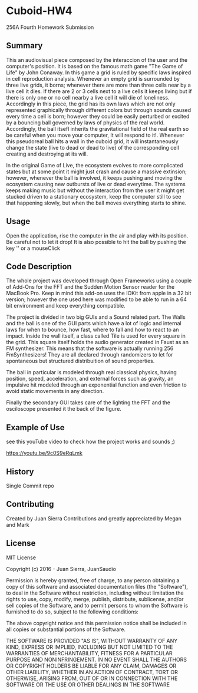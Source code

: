 # Cuboid-HW4
256A Fourth Homework Submission


## Summary



This an audiovisual piece composed by the interaccion of the user and the computer's position.
It is based on the famous math game "The Game of Life" by John Conaway. In this game a grid is ruled by specific laws inspired in cell reproduction analysis. Whenever an empty grid is surrounded by three live grids, it borns; whenever there are more than three cells near by a live cell it dies. If there are 2 or 3 cells next to a live cells it keeps living
but if there is only one or no cell nearby a live cell it will die of loneliness. Accordingly in this piece, the grid has its own laws which are not only represented graphically through different colors but through sounds caused every time a cell is born; however they could be easily perturbed or excited by a bouncing ball governed by laws of physics of the real world. Accordingly, the ball itsefl inherits the gravitational field of the real earth so be careful when you move your computer, It will respond to it!. Whenever this pseudoreal ball hits a wall in the cuboid grid, it will instantaneously change the state (live to dead or dead to live) of the corresponding cell creating and destroying at its will.

In the original Game of Live, the ecosystem evolves to more complicated states but at some point it might just crash and cause a massive extinsion; however, whenever the ball is involved, it keeps pushing and moving the ecosystem causing new outbursts of live or dead everytime. The systems keeps making music but without the interaction from the user it might get stucked driven to a stationary ecosystem, keep the computer still to see that happening slowly, but when the ball moves everything starts to shine.

## Usage

Open the application, rise the computer in the air and play with its position. Be careful not to let it drop!
It is also possible to hit the ball by pushing the key  '\' or a mouseClick

## Code Description

The whole project was developed through Open Frameworks using a couple of Add-Ons for the FFT and the Sudden Motion Sensor reader for the MacBook Pro. Keep in mind this add-on uses the IOKit from apple in a 32 bit version; however the one used here was modified to be able to run in a 64 bit environment and keep everything compatible.

The project is divided in two big GUIs and a Sound related part. The Walls and the ball is one of the GUI parts which have a lot of logic and internal laws for when to bounce, how fast, where to fall and how to react to an impact. Inside the wall itself, a class called Tile is used for every square in the grid. This square itself holds the audio generator created in Faust as an FM synthesizer. This means that the software is actually running 256 FmSynthesizers! They are all declared through randomizers to let for spontaneous but structured distribuition of sound properties.

The ball in particular is modeled through real classical physics, having position, speed, acceleration, and external forces such as gravity, an impulsive hit modeled through an exponential function and even friction to avoid static movements in any direction.

Finally the secondary GUI takes care of the lighting the FFT and the osciloscope presented it the back of the figure.

## Example of Use

see this youTube video to check how the project works and sounds ;)

https://youtu.be/9c0S9eRqLmk

## History

Single Commit repo

## Contributing

Created by Juan Sierra
Contributions and greatly appreciated by Megan and Mark

## License

MIT License

Copyright (c) 2016 - Juan Sierra, JuanSaudio

Permission is hereby granted, free of charge, to any person obtaining a copy
of this software and associated documentation files (the "Software"), to deal
in the Software without restriction, including without limitation the rights
to use, copy, modify, merge, publish, distribute, sublicense, and/or sell
copies of the Software, and to permit persons to whom the Software is
furnished to do so, subject to the following conditions:

The above copyright notice and this permission notice shall be included in all
copies or substantial portions of the Software.

THE SOFTWARE IS PROVIDED "AS IS", WITHOUT WARRANTY OF ANY KIND, EXPRESS OR
IMPLIED, INCLUDING BUT NOT LIMITED TO THE WARRANTIES OF MERCHANTABILITY,
FITNESS FOR A PARTICULAR PURPOSE AND NONINFRINGEMENT. IN NO EVENT SHALL THE
AUTHORS OR COPYRIGHT HOLDERS BE LIABLE FOR ANY CLAIM, DAMAGES OR OTHER
LIABILITY, WHETHER IN AN ACTION OF CONTRACT, TORT OR OTHERWISE, ARISING FROM,
OUT OF OR IN CONNECTION WITH THE SOFTWARE OR THE USE OR OTHER DEALINGS IN THE
SOFTWARE
